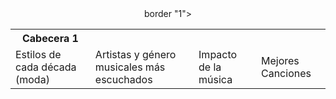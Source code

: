 <html>
<head>
<title> Moon Songs </title>
<head>
<body>
<center>
<table>border "1"><tr>
<th> Cabecera 1 </th>
</tr>
<tr>
<td> Estilos de cada década (moda) </td>
<td> Artistas y género musicales más escuchados </td>
<td> Impacto de la música </td>
<td> Mejores Canciones </td>
</tr>
</table>
</body>
</center>
</html>
